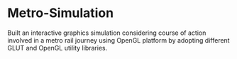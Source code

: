 # Metro-Simulation
Built an interactive graphics simulation considering course of action involved in a metro rail journey using OpenGL platform by adopting different GLUT and OpenGL utility libraries.  

